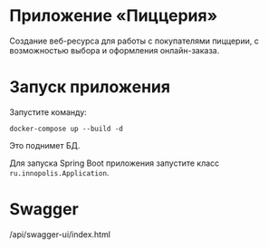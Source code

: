 # Приложение «Пиццерия»

Создание веб-ресурса для работы с покупателями пиццерии, с возможностью выбора и оформления онлайн-заказа.

# Запуск приложения

Запустите команду:

```shell
docker-compose up --build -d
```

Это поднимет БД. 

Для запуска Spring Boot приложения запустите класс `ru.innopolis.Application`.

# Swagger

/api/swagger-ui/index.html
